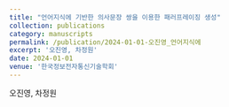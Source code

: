 ```yaml
---
title: "언어지식에 기반한 의사문장 쌍을 이용한 패러프레이징 생성"
collection: publications
category: manuscripts
permalink: /publication/2024-01-01-오진영_언어지식에
excerpt: '오진영, 차정원'
date: 2024-01-01
venue: '한국정보전자통신기술학회'
---
```

오진영, 차정원
